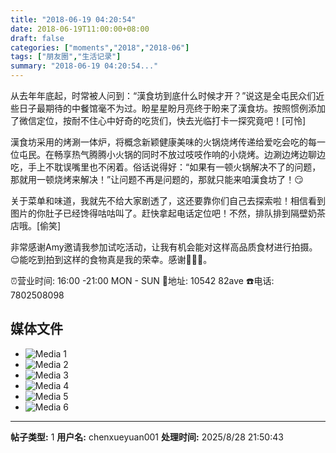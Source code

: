 ```yaml
---
title: "2018-06-19 04:20:54"
date: 2018-06-19T11:00:00+08:00
draft: false
categories: ["moments","2018","2018-06"]
tags: ["朋友圈","生活记录"]
summary: "2018-06-19 04:20:54..."
---
```


从去年年底起，时常被人问到：“漢食坊到底什么时候才开？”说这是全屯民众们近些日子最期待的中餐馆毫不为过。盼星星盼月亮终于盼来了漢食坊。按照惯例添加了微信定位，按耐不住心中好奇的吃货们，快去光临打卡一探究竟吧！[可怜]

漢食坊采用的烤涮一体炉，将概念新颖健康美味的火锅烧烤传递给爱吃会吃的每一位屯民。在畅享热气腾腾小火锅的同时不放过吱吱作响的小烧烤。边涮边烤边聊边吃，手上不耽误嘴里也不闲着。俗话说得好：“如果有一顿火锅解决不了的问题，那就用一顿烧烤来解决！”让问题不再是问题的，那就只能来咱漢食坊了！😏

关于菜单和味道，我就先不给大家剧透了，这还要靠你们自己去探索啦！相信看到图片的你肚子已经馋得咕咕叫了。赶快拿起电话定位吧！不然，排队排到隔壁奶茶店哦。[偷笑]

非常感谢Amy邀请我参加试吃活动，让我有机会能对这样高品质食材进行拍摄。😌能吃到拍到这样的食物真是我的荣幸。感谢🙇🏻‍♀️。

⏰营业时间: 16:00 -21:00 MON - SUN
📍地址: 10542 82ave
☎️电话: 7802508098

## 媒体文件

- ![Media 1](/Moments/photos/2018-06-19/201806190420540.jpg)
- ![Media 2](/Moments/photos/2018-06-19/201806190420541.jpg)
- ![Media 3](/Moments/photos/2018-06-19/201806190420542.jpg)
- ![Media 4](/Moments/photos/2018-06-19/201806190420543.jpg)
- ![Media 5](/Moments/photos/2018-06-19/201806190420544.jpg)
- ![Media 6](/Moments/photos/2018-06-19/201806190420545.jpg)

---

**帖子类型:** 1
**用户名:** chenxueyuan001
**处理时间:** 2025/8/28 21:50:43